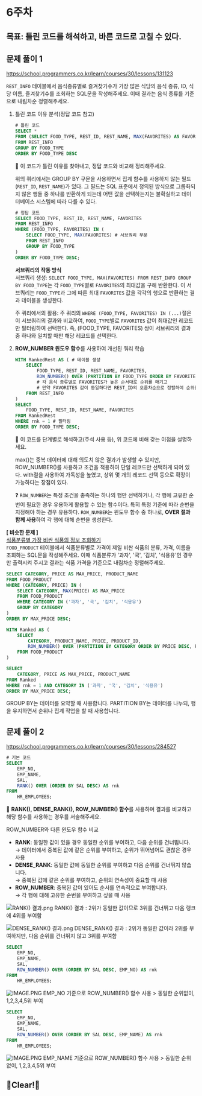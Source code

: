 # 6주차
## 목표: 틀린 코드를 해석하고, 바른 코드로 고칠 수 있다.

## 문제 풀이 1
https://school.programmers.co.kr/learn/courses/30/lessons/131123

`REST_INFO` 테이블에서 음식종류별로 즐겨찾기수가 가장 많은 식당의 음식 종류, ID, 식당 이름, 즐겨찾기수를 조회하는 SQL문을 작성해주세요. 이때 결과는 음식 종류를 기준으로 내림차순 정렬해주세요.


1. 틀린 코드 이유 분석(정답 코드 참고)

    ```sql
    # 틀린 코드
    SELECT *
    FROM (SELECT FOOD_TYPE, REST_ID, REST_NAME, MAX(FAVORITES) AS FAVORITES
    FROM REST_INFO
    GROUP BY FOOD_TYPE
    ORDER BY FOOD_TYPE DESC
    ```

    🌱 이 코드가 틀린 이유를 찾아내고, 정답 코드와 비교해 정리해주세요.

    위의 쿼리에서는 GROUP BY 구문을 사용하면서 집계 함수를 사용하지 않는 필드(`REST_ID`, `REST_NAME`)가 있다. 그 필드는 SQL 표준에서 정의된 방식으로 그룹화되지 않은 행들 중 하나를 반환하게 되는데 어떤 값을 선택하는지는 불확실하고 데이터베이스 시스템에 따라 다를 수 있다.
    
    ```sql
    # 정답 코드
    SELECT FOOD_TYPE, REST_ID, REST_NAME, FAVORITES
    FROM REST_INFO
    WHERE (FOOD_TYPE, FAVORITES) IN (
        SELECT FOOD_TYPE, MAX(FAVORITES) # 서브쿼리 부분  
        FROM REST_INFO
        GROUP BY FOOD_TYPE
    ) 
    ORDER BY FOOD_TYPE DESC;
    ```
    **서브쿼리의 작동 방식**\
    서브쿼리 생성:
    `SELECT FOOD_TYPE, MAX(FAVORITES) FROM REST_INFO GROUP BY FOOD_TYPE`는 각 `FOOD_TYPE`별로 `FAVORITES`의 최대값을 구해 반환한다. 이 서브쿼리는 `FOOD_TYPE`과 그에 따른 최대 `FAVORITES` 값을 각각의 행으로 반환하는 결과 테이블을 생성한다.

    주 쿼리에서의 활용:
    주 쿼리의 `WHERE (FOOD_TYPE, FAVORITES) IN (...)`절은 이 서브쿼리의 결과와 비교하여, `FOOD_TYPE`별로 `FAVORITES` 값이 최대값인 레코드만 필터링하여 선택한다.
    즉, (FOOD_TYPE, FAVORITES) 쌍이 서브쿼리의 결과 중 하나와 일치할 때만 해당 레코드를 선택한다.


2. **ROW_NUMBER 윈도우 함수**를 사용하여 개선된 쿼리 학습
    
    ```sql
    WITH RankedRest AS ( # 테이블 생성
        SELECT 
            FOOD_TYPE, REST_ID, REST_NAME, FAVORITES,
            ROW_NUMBER() OVER (PARTITION BY FOOD_TYPE ORDER BY FAVORITES DESC, REST_ID) AS rnk 
            # 각 음식 종류별로 FAVORITES가 높은 순서대로 순위를 매기고
            # 만약 FAVORITES 값이 동일하다면 REST_ID의 오름차순으로 정렬하여 순위를 매김
        FROM REST_INFO
    )
    SELECT 
        FOOD_TYPE, REST_ID, REST_NAME, FAVORITES
    FROM RankedRest
    WHERE rnk = 1 # 필터링
    ORDER BY FOOD_TYPE DESC;
    ```
    🌱 이 코드를 단계별로 해석하고(주석 사용 등), 위 코드에 비해 갖는 이점을 설명하세요.

    max()는 중복 데이터에 대해 의도치 않은 결과가 발생할 수 있지만, ROW_NUMBER()를 사용하고 조건을 적용하여 단일 레코드만 선택하게 되어 있다.
    with절을 사용하여 가독성을 높였고, 상위 몇 개의 레코드 선택 등으로 확장이 가능하다는 장점이 있다.

    ❓ `ROW_NUMBER`는 특정 조건을 충족하는 하나의 행만 선택하거나, 각 행에 고유한 순번이 필요한 경우 유용하게 활용할 수 있는 함수이다. 특히 특정 기준에 따라 순번을 지정해야 하는 경우 유용하다. `ROW_NUMBER`는 윈도우 함수 중 하나로, **OVER 절과 함께 사용**하여 각 행에 대해 순번을 생성한다.

**[ 비슷한 문제 ]**\
[식품분류별 가장 비싼 식품의 정보 조회하기](https://school.programmers.co.kr/learn/courses/30/lessons/131116)\
`FOOD_PRODUCT` 테이블에서 식품분류별로 가격이 제일 비싼 식품의 분류, 가격, 이름을 조회하는 SQL문을 작성해주세요. 이때 식품분류가 '과자', '국', '김치', '식용유'인 경우만 출력시켜 주시고 결과는 식품 가격을 기준으로 내림차순 정렬해주세요.

```SQL
SELECT CATEGORY, PRICE AS MAX_PRICE, PRODUCT_NAME
FROM FOOD_PRODUCT
WHERE (CATEGORY, PRICE) IN (
    SELECT CATEGORY, MAX(PRICE) AS MAX_PRICE
    FROM FOOD_PRODUCT
    WHERE CATEGORY IN ('과자', '국', '김치', '식용유')
    GROUP BY CATEGORY
)
ORDER BY MAX_PRICE DESC;
```
```sql
WITH Ranked AS ( 
    SELECT 
        CATEGORY, PRODUCT_NAME, PRICE, PRODUCT_ID,
        ROW_NUMBER() OVER (PARTITION BY CATEGORY ORDER BY PRICE DESC, PRODUCT_ID) AS rnk 
    FROM FOOD_PRODUCT
)

SELECT 
    CATEGORY, PRICE AS MAX_PRICE, PRODUCT_NAME
FROM Ranked
WHERE rnk = 1 AND CATEGORY IN ('과자', '국', '김치', '식용유')
ORDER BY MAX_PRICE DESC;
```
GROUP BY는 데이터를 요약할 때 사용합니다.
PARTITION BY는 데이터를 나누되, 행을 유지하면서 순위나 집계 작업을 할 때 사용합니다.

## 문제 풀이 2
https://school.programmers.co.kr/learn/courses/30/lessons/284527


```sql
# 기본 코드
SELECT 
    EMP_NO, 
    EMP_NAME, 
    SAL,
    RANK() OVER (ORDER BY SAL DESC) AS rnk
FROM 
    HR_EMPLOYEES;
```

🌱 **RANK(), DENSE_RANK(), ROW_NUMBER() 함수**를 사용하며 결과를 비교하고 해당 함수를 사용하는 경우를 서술해주세요. 

ROW_NUMBER와 다른 윈도우 함수 비교
- **RANK**: 동일한 값이 있을 경우 동일한 순위를 부여하고, 다음 순위를 건너뜁니다.\
→ 데이터에서 중복된 값에 같은 순위를 부여하고, 순위가 뛰어넘어도 괜찮은 경우 사용
- **DENSE_RANK**: 동일한 값에 동일한 순위를 부여하고 다음 순위를 건너뛰지 않습니다.\
→ 중복된 값에 같은 순위를 부여하고, 순위의 연속성이 중요할 때 사용
- **ROW_NUMBER**: 중복된 값이 있어도 순서를 연속적으로 부여합니다.\
→ 각 행에 대해 고유한 순번을 부여하고 싶을 때 사용


![RANK() 결과.png](https://github.com/dorxor/DartB-24-2/blob/main/sql/img/RANK()%20%EA%B2%B0%EA%B3%BC.jpg?raw=true)
RANK() 결과 : 2위가 동일한 값이므로 3위를 건너뛰고 다음 랭크에 4위를 부여함

![DENSE_RANK() 결과.png](https://github.com/dorxor/DartB-24-2/blob/main/sql/img/DENSE_RANK()%20%EA%B2%B0%EA%B3%BC.jpg?raw=true)
DENSE_RANK() 결과 : 2위가 동일한 값이라 2위를 부여하지만, 다음 순위를 건너뛰지 않고 3위를 부여함


```SQL
SELECT 
    EMP_NO, 
    EMP_NAME, 
    SAL,
    ROW_NUMBER() OVER (ORDER BY SAL DESC, EMP_NO) AS rnk
FROM 
    HR_EMPLOYEES;
```
![IMAGE.PNG](https://github.com/dorxor/DartB-24-2/blob/main/sql/img/ROW_NUMBER()%20%EA%B2%B0%EA%B3%BC%20-%20EMP_NO%20%EA%B8%B0%EC%A4%80.jpg?raw=true)
EMP_NO 기준으로 ROW_NUMBER() 함수 사용 > 동일한 순위없이, 1,2,3,4,5위 부여

```SQL
SELECT 
    EMP_NO, 
    EMP_NAME, 
    SAL,
    ROW_NUMBER() OVER (ORDER BY SAL DESC, EMP_NAME) AS rnk
FROM 
    HR_EMPLOYEES;
```
![IMAGE.PNG](https://github.com/dorxor/DartB-24-2/blob/main/sql/img/ROW_NUMBER()%20%EA%B2%B0%EA%B3%BC%20-%20EMP_NAME%20%EA%B8%B0%EC%A4%80.jpg?raw=true)
EMP_NAME 기준으로 ROW_NUMBER() 함수 사용 > 동일한 순위없이, 1,2,3,4,5위 부여


## 🧽Clear!🫧